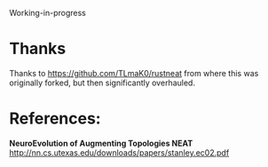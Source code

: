 Working-in-progress

# Thanks
Thanks to https://github.com/TLmaK0/rustneat from where this was originally forked, but then significantly overhauled.

# References:
**NeuroEvolution of Augmenting Topologies NEAT** http://nn.cs.utexas.edu/downloads/papers/stanley.ec02.pdf
